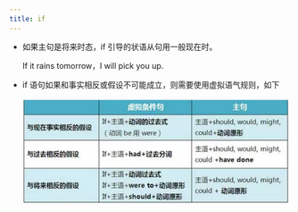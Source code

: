 ```yaml
---
title: if
---
```


- 如果主句是将来时态，if 引导的状语从句用一般现在时。

  If it rains tomorrow，I will pick you up.

- if 语句如果和事实相反或假设不可能成立，则需要使用虚拟语气规则，如下

  ![IF](img/if.png)

